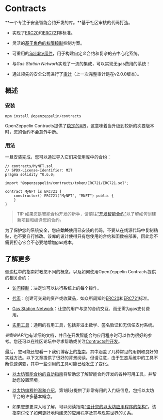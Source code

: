 # Contracts
**一个专注于安全智能合约开发的库。**基于社区审核的代码打造。

* 实现了[ERC20](./Tokens/ERC20/ERC20.md)和[ERC721](./Tokens/ERC721.md)等标准。

* 灵活的[基于角色的权限控制](./Access-Control.md)控制方案。

* 可重用的[Solidity组件](./Utilities.md)，用于构建自定义合约和复杂的去中心化系统。

* 与*Gas Station Network*实现了一流的集成，可以实现无gas费用的系统！

* 通过领先的安全公司进行了[审计](https://github.com/OpenZeppelin/openzeppelin-contracts/tree/master/audit)（上一次完整审计是在v2.0.0版本）。

## 概述

### 安装
```
npm install @openzeppelin/contracts
```
OpenZeppelin Contracts提供了[稳定的API](./Releases&Stability.md#api稳定性)，这意味着当升级到较新的次要版本时，您的合约不会意外中断。

### 用法
一旦安装完成，您可以通过导入它们来使用库中的合约：
```
// contracts/MyNFT.sol
// SPDX-License-Identifier: MIT
pragma solidity ^0.6.0;

import "@openzeppelin/contracts/token/ERC721/ERC721.sol";

contract MyNFT is ERC721 {
    constructor() ERC721("MyNFT", "MNFT") public {
    }
}
```

> TIP
如果您是智能合约开发的新手，请前往[“开发智能合约”](../../Learn/Developing-smart-contracts/Developing-smart-contracts-hardh.md)以了解如何创建新项目和编译您的合约。

为了保护您的系统安全，您应**始终**使用已安装的代码，不要从在线源代码中复制粘贴，也不要自行修改。该库的设计使得只有您使用的合约和函数被部署，因此您不需要担心它会不必要地增加gas成本。

## 了解更多

侧边栏中的指南将教您不同的概念，以及如何使用OpenZeppelin Contracts提供的相关合约：

* [访问控制](./Access-Control.md)：决定谁可以执行系统上的每个操作。

* [代币](./Tokens/Tokens.md)：创建可交易的资产或收藏品，如众所周知的[ERC20](./Tokens/ERC20/ERC20.md)和[ERC721](./Tokens/ERC721.md)标准。

* [Gas Station Network](./API/GSN.md)：让您的用户与您的合约交互，而无需为gas支付费用。

* [实用工具](../Contracts.4.x/Utilities.md)：通用的有用工具，包括非溢出数学、签名验证和无信任支付系统。

*完整的API*也有详细的文档，并且在开发智能合约应用程序时可以作为很好的参考。您还可以在社区论坛中寻求帮助或关注[Contracts的开发](https://forum.openzeppelin.com/)。

最后，您可能还想看一下我们博客上的[指南](https://blog.openzeppelin.com/guides/)，其中涵盖了几种常见的用例和良好的实践方法。以下文章提供了很好的背景阅读，但请注意，由于生态系统中的工具不断快速演变，其中一些引用的工具可能已经发生了变化。

* [以太坊智能合约的自助指南](https://blog.openzeppelin.com/the-hitchhikers-guide-to-smart-contracts-in-ethereum-848f08001f05)将帮助您了解智能合约开发的各种可用工具，并帮助您设置环境。

* [以太坊编程的温和介绍](https://blog.openzeppelin.com/a-gentle-introduction-to-ethereum-programming-part-1-783cc7796094)，第1部分提供了非常有用的入门级信息，包括以太坊平台的许多基本概念。

* 如果您想更深入地了解，可以阅读指南[“设计您的以太坊应用程序的架构”](https://blog.openzeppelin.com/designing-the-architecture-for-your-ethereum-application-9cec086f8317)，该指南讨论了如何更好地构建您的应用程序及其与现实世界的关系。